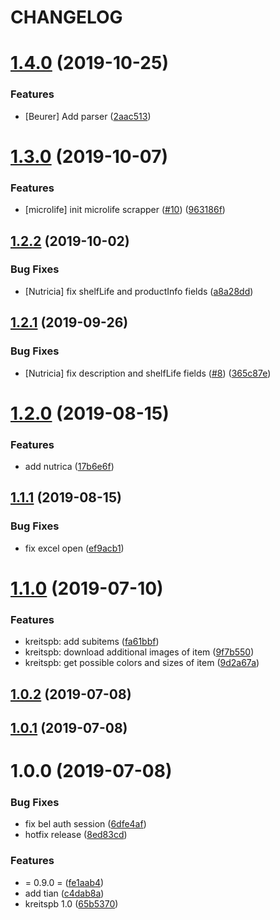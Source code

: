 # CHANGELOG

# [1.4.0](https://github.com/svoboda-rabstvo/WebScraber/compare/v1.3.0...v1.4.0) (2019-10-25)


### Features

* [Beurer] Add parser ([2aac513](https://github.com/svoboda-rabstvo/WebScraber/commit/2aac513))

# [1.3.0](https://github.com/svoboda-rabstvo/WebScraber/compare/v1.2.2...v1.3.0) (2019-10-07)


### Features

* [microlife] init microlife scrapper ([#10](https://github.com/svoboda-rabstvo/WebScraber/issues/10)) ([963186f](https://github.com/svoboda-rabstvo/WebScraber/commit/963186f))

## [1.2.2](https://github.com/svoboda-rabstvo/WebScraber/compare/v1.2.1...v1.2.2) (2019-10-02)


### Bug Fixes

* [Nutricia] fix shelfLife and productInfo fields ([a8a28dd](https://github.com/svoboda-rabstvo/WebScraber/commit/a8a28dd))

## [1.2.1](https://github.com/svoboda-rabstvo/WebScraber/compare/v1.2.0...v1.2.1) (2019-09-26)


### Bug Fixes

* [Nutricia] fix description and shelfLife fields ([#8](https://github.com/svoboda-rabstvo/WebScraber/issues/8)) ([365c87e](https://github.com/svoboda-rabstvo/WebScraber/commit/365c87e))

# [1.2.0](https://github.com/svoboda-rabstvo/WebScraber/compare/v1.1.1...v1.2.0) (2019-08-15)


### Features

* add nutrica ([17b6e6f](https://github.com/svoboda-rabstvo/WebScraber/commit/17b6e6f))

## [1.1.1](https://github.com/svoboda-rabstvo/WebScraber/compare/v1.1.0...v1.1.1) (2019-08-15)


### Bug Fixes

* fix excel open ([ef9acb1](https://github.com/svoboda-rabstvo/WebScraber/commit/ef9acb1))

# [1.1.0](https://github.com/svoboda-rabstvo/WebScraber/compare/v1.0.2...v1.1.0) (2019-07-10)


### Features

* kreitspb: add subitems ([fa61bbf](https://github.com/svoboda-rabstvo/WebScraber/commit/fa61bbf))
* kreitspb: download additional images of item ([9f7b550](https://github.com/svoboda-rabstvo/WebScraber/commit/9f7b550))
* kreitspb: get possible colors and sizes of item ([9d2a67a](https://github.com/svoboda-rabstvo/WebScraber/commit/9d2a67a))

## [1.0.2](https://github.com/svoboda-rabstvo/WebScraber/compare/v1.0.1...v1.0.2) (2019-07-08)

## [1.0.1](https://github.com/svoboda-rabstvo/WebScraber/compare/v1.0.0...v1.0.1) (2019-07-08)

# 1.0.0 (2019-07-08)


### Bug Fixes

* fix bel auth session ([6dfe4af](https://github.com/svoboda-rabstvo/WebScraber/commit/6dfe4af))
* hotfix release ([8ed83cd](https://github.com/svoboda-rabstvo/WebScraber/commit/8ed83cd))


### Features

* = 0.9.0 = ([fe1aab4](https://github.com/svoboda-rabstvo/WebScraber/commit/fe1aab4))
* add tian ([c4dab8a](https://github.com/svoboda-rabstvo/WebScraber/commit/c4dab8a))
* kreitspb 1.0 ([65b5370](https://github.com/svoboda-rabstvo/WebScraber/commit/65b5370))
